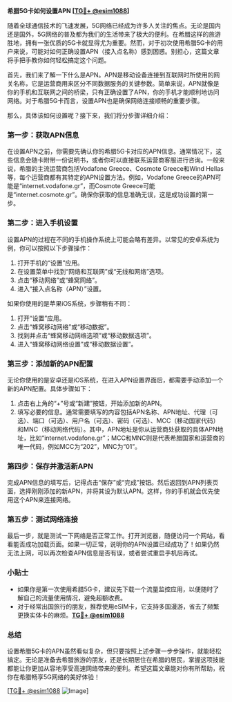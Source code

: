 **希腊5G卡如何设置APN [[TG💪+ @esim1088](https://t.me/s/esim1088)]**

随着全球通信技术的飞速发展，5G网络已经成为许多人关注的焦点。无论是国内还是国外，5G网络的普及都为我们的生活带来了极大的便利。在希腊这样的旅游胜地，拥有一张优质的5G卡就显得尤为重要。然而，对于初次使用希腊5G卡的用户来说，可能对如何正确设置APN（接入点名称）感到困惑。别担心，这篇文章将手把手教你如何轻松搞定这个问题。

首先，我们来了解一下什么是APN。APN是移动设备连接到互联网时所使用的网关名称，它是运营商用来区分不同数据服务的关键参数。简单来说，APN就像是你的手机和互联网之间的桥梁，只有正确设置了APN，你的手机才能顺利地访问网络。对于希腊5G卡而言，设置APN也是确保网络连接顺畅的重要步骤。

那么，具体该如何设置呢？接下来，我们将分步骤详细介绍：

### **第一步：获取APN信息**
在设置APN之前，你需要先确认你的希腊5G卡对应的APN信息。通常情况下，这些信息会随卡附带一份说明书，或者你可以直接联系运营商客服进行咨询。一般来说，希腊的主流运营商包括Vodafone Greece、Cosmote Greece和Wind Hellas等，每个运营商都有其特定的APN设置方法。例如，Vodafone Greece的APN可能是“internet.vodafone.gr”，而Cosmote Greece可能是“internet.cosmote.gr”。确保你获取的信息准确无误，这是成功设置的第一步。

### **第二步：进入手机设置**
设置APN的过程在不同的手机操作系统上可能会略有差异。以常见的安卓系统为例，你可以按照以下步骤操作：
1. 打开手机的“设置”应用。
2. 在设置菜单中找到“网络和互联网”或“无线和网络”选项。
3. 点击“移动网络”或“蜂窝网络”。
4. 进入“接入点名称（APN）”设置。

如果你使用的是苹果iOS系统，步骤稍有不同：
1. 打开“设置”应用。
2. 点击“蜂窝移动网络”或“移动数据”。
3. 找到并点击“蜂窝移动网络选项”或“移动数据选项”。
4. 进入“蜂窝移动网络设置”或“移动数据设置”。

### **第三步：添加新的APN配置**
无论你使用的是安卓还是iOS系统，在进入APN设置界面后，都需要手动添加一个新的APN配置。具体步骤如下：
1. 点击右上角的“+”号或“新建”按钮，开始添加新的APN。
2. 填写必要的信息。通常需要填写的内容包括APN名称、APN地址、代理（可选）、端口（可选）、用户名（可选）、密码（可选）、MCC（移动国家代码）和MNC（移动网络代码）。其中，APN地址是你从运营商处获取的具体APN地址，比如“internet.vodafone.gr”；MCC和MNC则是代表希腊国家和运营商的唯一代码，例如MCC为“202”，MNC为“01”。

### **第四步：保存并激活新APN**
完成APN信息的填写后，记得点击“保存”或“完成”按钮。然后返回到APN列表页面，选择刚刚添加的新APN，并将其设为默认APN。这样，你的手机就会优先使用这个APN来连接网络。

### **第五步：测试网络连接**
最后一步，就是测试一下网络是否正常工作。打开浏览器，随便访问一个网站，看看能否成功加载页面。如果一切正常，说明你的APN设置已经成功了！如果仍然无法上网，可以再次检查APN信息是否有误，或者尝试重启手机后再试。

### **小贴士**
- 如果你是第一次使用希腊5G卡，建议先下载一个流量监控应用，以便随时了解自己的流量使用情况，避免超额收费。
- 对于经常出国旅行的朋友，推荐使用eSIM卡，它支持多国漫游，省去了频繁更换实体卡的麻烦。**[TG💪+ @esim1088](https://t.me/s/esim1088)**

### **总结**
设置希腊5G卡的APN虽然看似复杂，但只要按照上述步骤一步步操作，就能轻松搞定。无论是准备去希腊旅游的朋友，还是长期居住在希腊的居民，掌握这项技能都能让你更加从容地享受高速网络带来的便利。希望这篇文章能对你有所帮助，祝你在希腊畅享5G网络的美好体验！

[[TG💪+ @esim1088](https://t.me/s/esim1088) ![Image](https://i.postimg.cc/4NQfJmqS/Snipaste-2025-05-13-00-14-12.png)]